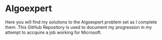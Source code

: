 # Algoexpert

Here you will find my solutions to the Algoexpert problem set as I complete them. This GitHub Repository is used to document my progression in my attempt to accquire a job working for Microsoft. 
